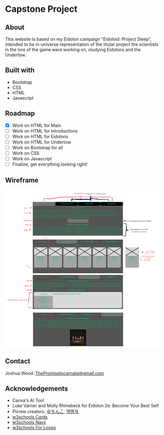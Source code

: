 # Capstone Project

## About

This website is based on my Eidolon campaign "Eidoloid: Project Sleep", intended to be in-universe representation of the titular project the scientists in the lore of the game were working on, studying Eidolons and the Undertow.

## Built with

* Bootstrap
* CSS
* HTML
* Javascript


## Roadmap

- [X] Work on HTML for Main
- [ ] Work on HTML for Introductions
- [ ] Work on HTML for Eidolons
- [ ] Work on HTML for Undertow
- [ ] Work on Bootstrap for all
- [ ] Work on CSS
- [ ] Work on Javascript
- [ ] Finalize, get everything looking right!

## Wireframe

![wireframe.html](images/capstoneProject.png)

## Contact

Joshua Wood: ThePromiseIncarnate@gmail.com

## Acknowledgements

* Canva's AI Tool
* Luke Varner and Molly Rhinebeck for Eidolon 2e: Become Your Best Self
* Picrew creators: [ゆちんこ](https://picrew.me/en/search/creator?crid=6000), [땡땡개](https://picrew.me/en/search/creator?crid=4095083), 
* [w3schools Cards](https://www.w3schools.com/bootstrap5/bootstrap_cards.php)
* [w3schools Navs](https://www.w3schools.com/bootstrap5/bootstrap_navs.php)
* [w3schools For Loops](https://www.w3schools.com/js/js_loop_for.asp)

